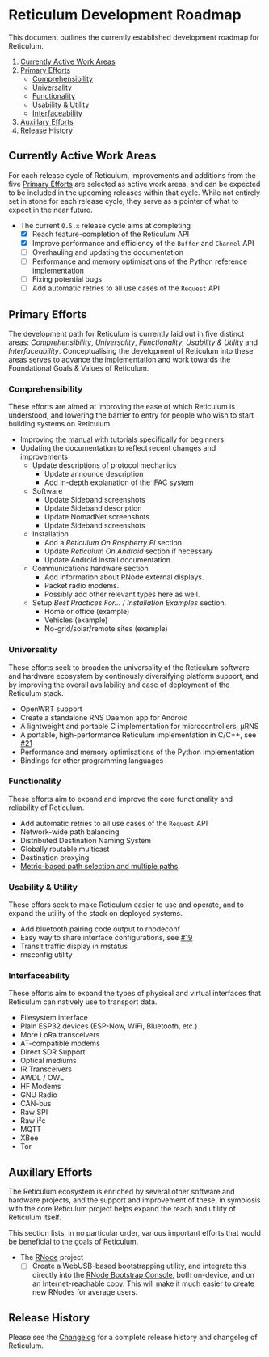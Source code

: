 # Reticulum Development Roadmap
This document outlines the currently established development roadmap for Reticulum.

1. [Currently Active Work Areas](#currently-active-work-areas)
2. [Primary Efforts](#primary-efforts)
    - [Comprehensibility](#comprehensibility)
    - [Universality](#universality)
    - [Functionality](#functionality)
    - [Usability & Utility](#usability--utility)
    - [Interfaceability](#interfaceability)
3. [Auxillary Efforts](#auxillary-efforts)
4. [Release History](#release-history)

## Currently Active Work Areas
For each release cycle of Reticulum, improvements and additions from the five [Primary Efforts](#primary-efforts) are selected as active work areas, and can be expected to be included in the upcoming releases within that cycle. While not entirely set in stone for each release cycle, they serve as a pointer of what to expect in the near future.

- The current `0.5.x` release cycle aims at completing
  - [x] Reach feature-completion of the Reticulum API
  - [x] Improve performance and efficiency of the `Buffer` and `Channel` API
  - [ ] Overhauling and updating the documentation
  - [ ] Performance and memory optimisations of the Python reference implementation
  - [ ] Fixing potential bugs
  - [ ] Add automatic retries to all use cases of the `Request` API

## Primary Efforts
The development path for Reticulum is currently laid out in five distinct areas: *Comprehensibility*, *Universality*, *Functionality*, *Usability & Utility* and *Interfaceability*. Conceptualising the development of Reticulum into these areas serves to advance the implementation and work towards the Foundational Goals & Values of Reticulum.

### Comprehensibility
These efforts are aimed at improving the ease of which Reticulum is understood, and lowering the barrier to entry for people who wish to start building systems on Reticulum.

- Improving [the manual](https://markqvist.github.io/Reticulum/manual/) with tutorials specifically for beginners
- Updating the documentation to reflect recent changes and improvements
    - Update descriptions of protocol mechanics
        - Update announce description
        - Add in-depth explanation of the IFAC system
    - Software
        - Update Sideband screenshots
        - Update Sideband description
        - Update NomadNet screenshots
        - Update Sideband screenshots
    - Installation
        - Add a *Reticulum On Raspberry Pi* section
        - Update *Reticulum On Android* section if necessary
        - Update Android install documentation.
    - Communications hardware section
        - Add information about RNode external displays.
        - Packet radio modems.
        - Possibly add other relevant types here as well.
    - Setup *Best Practices For...* / *Installation Examples* section.
        - Home or office (example)
        - Vehicles (example)
        - No-grid/solar/remote sites (example)

### Universality
These efforts seek to broaden the universality of the Reticulum software and hardware ecosystem by continously diversifying platform support, and by improving the overall availability and ease of deployment of the Reticulum stack.

- OpenWRT support
- Create a standalone RNS Daemon app for Android
- A lightweight and portable C implementation for microcontrollers, µRNS
- A portable, high-performance Reticulum implementation in C/C++, see [#21](https://github.com/markqvist/Reticulum/discussions/21)
- Performance and memory optimisations of the Python implementation
- Bindings for other programming languages

### Functionality
These efforts aim to expand and improve the core functionality and reliability of Reticulum.

- Add automatic retries to all use cases of the `Request` API
- Network-wide path balancing
- Distributed Destination Naming System
- Globally routable multicast
- Destination proxying
- [Metric-based path selection and multiple paths](https://github.com/markqvist/Reticulum/discussions/86)

### Usability & Utility
These effors seek to make Reticulum easier to use and operate, and to expand the utility of the stack on deployed systems.

- Add bluetooth pairing code output to rnodeconf
- Easy way to share interface configurations, see [#19](https://github.com/markqvist/Reticulum/discussions/19)
- Transit traffic display in rnstatus
- rnsconfig utility

### Interfaceability
These efforts aim to expand the types of physical and virtual interfaces that Reticulum can natively use to transport data.

- Filesystem interface
- Plain ESP32 devices (ESP-Now, WiFi, Bluetooth, etc.)
- More LoRa transceivers
- AT-compatible modems
- Direct SDR Support
- Optical mediums
- IR Transceivers
- AWDL / OWL
- HF Modems
- GNU Radio
- CAN-bus
- Raw SPI
- Raw i²c
- MQTT
- XBee
- Tor

## Auxillary Efforts
The Reticulum ecosystem is enriched by several other software and hardware projects, and the support and improvement of these, in symbiosis with the core Reticulum project helps expand the reach and utility of Reticulum itself.

This section lists, in no particular order, various important efforts that would be beneficial to the goals of Reticulum.

- The [RNode](https://unsigned.io/rnode/) project
    - [ ] Create a WebUSB-based bootstrapping utility, and integrate this directly into the [RNode Bootstrap Console](#), both on-device, and on an Internet-reachable copy. This will make it much easier to create new RNodes for average users.

## Release History

Please see the [Changelog](./Changelog.md) for a complete release history and changelog of Reticulum.